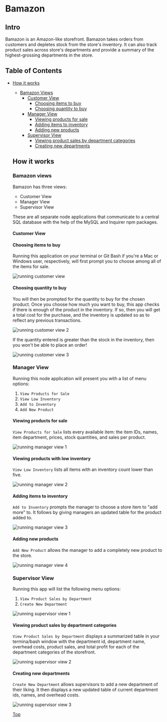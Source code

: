 # Bamazon

## Intro

Bamazon is an Amazon-like storefront. Bamazon takes orders from customers and depletes stock from the store's inventory. It can also track product sales across store's departments and provide a summary of the highest-grossing departments in the store.

## Table of Contents

* [How it works](#how-it-works)
  * [Bamazon Views](#bamazon-views)
    * [Customer View](#customer-view)
        * [Choosing items to buy](#choosing-items-to-buy)
        * [Choosing quantity to buy](#choosing-quantity-to-buy)
    * [Manager View](#manager-view)
        * [Viewing products for sale](#viewing-products-for-sale)
        * [Adding items to inventory](#adding-items-to-inventory)
        * [Adding new products](#adding-new-products)
    * [Supervisor View](#supervisor-view)
        * [Viewing product sales by department categories](#viewing-product-sales-by-department-categories)
        * [Creating new departments](#creating-new-departments)

  ## How it works

  ### Bamazon views

  Bamazon has three views:

  * Customer View
  * Manager View
  * Supervisor View

  These are all separate node applications that communicate to a central SQL database with the help of the MySQL and Inquirer npm packages.

  #### Customer View

  
  #### Choosing items to buy
  Running this application on your terminal or Git Bash if you're a Mac or Windows user, respectively, will first prompt you to choose among all of the items for sale.

  ![running customer view](customer-1.gif)

  #### Choosing quantity to buy
  
  You will then be prompted for the quantity to buy for the chosen product. Once you choose how much you want to buy, this app checks if there is enough of the product in the inventory. If so, then you will get a total cost for the purchase, and the inventory is updated so as to reflect any previous transactions.

  ![running customer view 2](customer-2.gif)

  If the quantity entered is greater than the stock in the inventory, then you won't be able to place an order!

  ![running customer view 3](customer-3.gif)

  ### Manager View

  Running this node application will present you with a list of menu options:

  1. `View Products for Sale`
  2. `View Low Inventory`
  3. `Add to Inventory`
  4. `Add New Product`

  #### Viewing products for sale

  `View Products for Sale` lists every available item: the item IDs, names, item department, prices, stock quantities, and sales per product.

  ![running manager view 1](manager-1.gif)

  #### Viewing products with low inventory

  `View Low Inventory` lists all items with an inventory count lower than five.

  ![running manager view 2](manager-2.gif)

  #### Adding items to inventory

  `Add to Inventory` prompts the manager to choose a store item to "add more" to. It follows by giving managers an updated table for the product added to.

  ![running manager view 3](manager-3.gif)

  #### Adding new products

  `Add New Product` allows the manager to add a completely new product to the store.

  ![running manager view 4](manager-4.gif)

  ### Supervisor View

  Running this app will list the following menu options:

  1. `View Product Sales by Department`
  2. `Create New Department`

  ![running supervisor view 1](supervisor-1.gif)

  #### Viewing product sales by department categories
  
  `View Product Sales by Department` displays a summarized table in your termina/bash window with the department id, department name, overhead costs, product sales, and total profit for each of the department categories of the storefront.

  ![running supervisor view 2](supervisor-2.gif)
  
  #### Creating new departments
  
  `Create New Department` allows supervisors to add a new department of their liking. It then displays a new updated table of current department ids, names, and overhead costs.

  ![running supervisor view 3](supervisor-3.gif)

  [Top](#intro)




